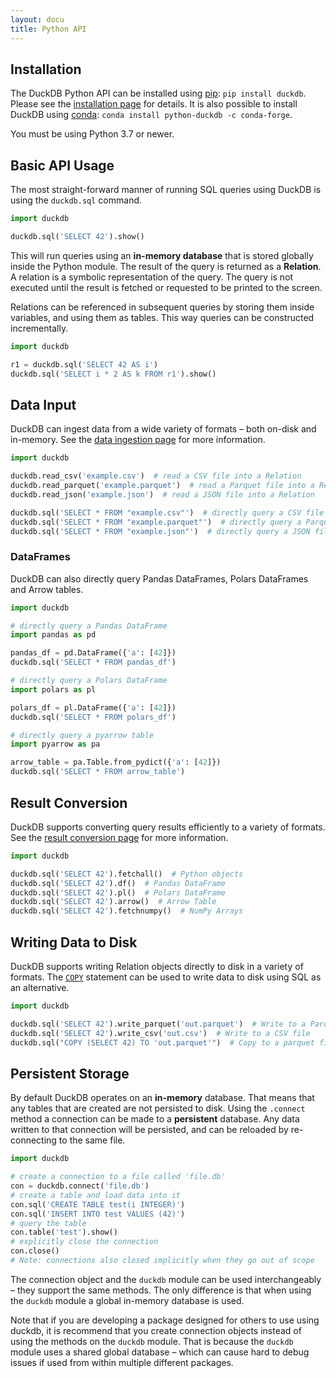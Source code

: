 ```yaml
---
layout: docu
title: Python API
---
```


## Installation

The DuckDB Python API can be installed using [pip](https://pip.pypa.io): `pip install duckdb`. Please see the [installation page](../../installation?environment=python) for details. It is also possible to install DuckDB using [conda](https://docs.conda.io): `conda install python-duckdb -c conda-forge`.

You must be using Python 3.7 or newer.

## Basic API Usage

The most straight-forward manner of running SQL queries using DuckDB is using the `duckdb.sql` command.

```python
import duckdb

duckdb.sql('SELECT 42').show()
```

This will run queries using an **in-memory database** that is stored globally inside the Python module. The result of the query is returned as a **Relation**. A relation is a symbolic representation of the query. The query is not executed until the result is fetched or requested to be printed to the screen.

Relations can be referenced in subsequent queries by storing them inside variables, and using them as tables. This way queries can be constructed incrementally.

```python
import duckdb

r1 = duckdb.sql('SELECT 42 AS i')
duckdb.sql('SELECT i * 2 AS k FROM r1').show()
```

## Data Input

DuckDB can ingest data from a wide variety of formats – both on-disk and in-memory. See the [data ingestion page](data_ingestion) for more information.

```python
import duckdb

duckdb.read_csv('example.csv')  # read a CSV file into a Relation
duckdb.read_parquet('example.parquet')  # read a Parquet file into a Relation
duckdb.read_json('example.json')  # read a JSON file into a Relation

duckdb.sql('SELECT * FROM "example.csv"')  # directly query a CSV file
duckdb.sql('SELECT * FROM "example.parquet"')  # directly query a Parquet file
duckdb.sql('SELECT * FROM "example.json"')  # directly query a JSON file
```

### DataFrames

DuckDB can also directly query Pandas DataFrames, Polars DataFrames and Arrow tables. 

```python
import duckdb

# directly query a Pandas DataFrame
import pandas as pd

pandas_df = pd.DataFrame({'a': [42]})
duckdb.sql('SELECT * FROM pandas_df')

# directly query a Polars DataFrame
import polars as pl

polars_df = pl.DataFrame({'a': [42]})
duckdb.sql('SELECT * FROM polars_df')

# directly query a pyarrow table
import pyarrow as pa

arrow_table = pa.Table.from_pydict({'a': [42]})
duckdb.sql('SELECT * FROM arrow_table')
```

## Result Conversion

DuckDB supports converting query results efficiently to a variety of formats. See the [result conversion page](result_conversion) for more information.

```python
import duckdb

duckdb.sql('SELECT 42').fetchall()  # Python objects
duckdb.sql('SELECT 42').df()  # Pandas DataFrame
duckdb.sql('SELECT 42').pl()  # Polars DataFrame
duckdb.sql('SELECT 42').arrow()  # Arrow Table
duckdb.sql('SELECT 42').fetchnumpy()  # NumPy Arrays
```

## Writing Data to Disk

DuckDB supports writing Relation objects directly to disk in a variety of formats. The [`COPY`](../../sql/statements/copy) statement can be used to write data to disk using SQL as an alternative.

```python
import duckdb

duckdb.sql('SELECT 42').write_parquet('out.parquet')  # Write to a Parquet file
duckdb.sql('SELECT 42').write_csv('out.csv')  # Write to a CSV file
duckdb.sql("COPY (SELECT 42) TO 'out.parquet'")  # Copy to a parquet file
```

## Persistent Storage

By default DuckDB operates on an **in-memory** database. That means that any tables that are created are not persisted to disk. Using the `.connect` method a connection can be made to a **persistent** database. Any data written to that connection will be persisted, and can be reloaded by re-connecting to the same file. 

```python
import duckdb

# create a connection to a file called 'file.db'
con = duckdb.connect('file.db')
# create a table and load data into it
con.sql('CREATE TABLE test(i INTEGER)')
con.sql('INSERT INTO test VALUES (42)')
# query the table
con.table('test').show()
# explicitly close the connection
con.close()
# Note: connections also closed implicitly when they go out of scope
```

The connection object and the `duckdb` module can be used interchangeably – they support the same methods. The only difference is that when using the `duckdb` module a global in-memory database is used.

Note that if you are developing a package designed for others to use using duckdb, it is recommend that you create connection objects instead of using the methods on the `duckdb` module. That is because the `duckdb` module uses a shared global database – which can cause hard to debug issues if used from within multiple different packages. 
